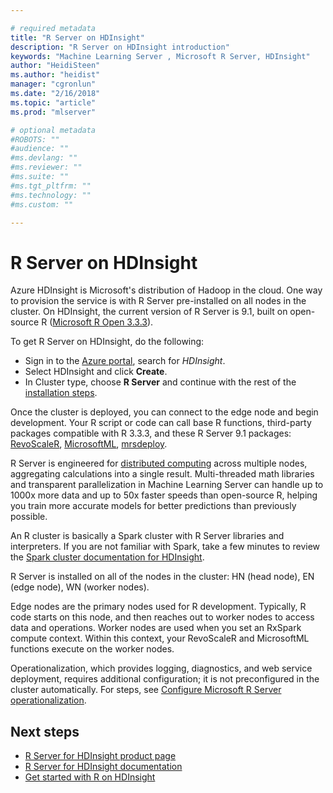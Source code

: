 ```yaml
---

# required metadata
title: "R Server on HDInsight"
description: "R Server on HDInsight introduction"
keywords: "Machine Learning Server , Microsoft R Server, HDInsight"
author: "HeidiSteen"
ms.author: "heidist"
manager: "cgronlun"
ms.date: "2/16/2018"
ms.topic: "article"
ms.prod: "mlserver"

# optional metadata
#ROBOTS: ""
#audience: ""
#ms.devlang: ""
#ms.reviewer: ""
#ms.suite: ""
#ms.tgt_pltfrm: ""
#ms.technology: ""
#ms.custom: ""

---
```


# R Server on HDInsight

Azure HDInsight is Microsoft's distribution of Hadoop in the cloud. One way to provision the service is with R Server pre-installed on all nodes in the cluster. On HDInsight, the current version of R Server is 9.1, built on open-source R ([Microsoft R Open 3.3.3](https://mran.microsoft.com/release-history)).

To get R Server on HDInsight, do the following:

+ Sign in to the [Azure portal](https://portal.azure.com/), search for *HDInsight*.
+ Select HDInsight and click **Create**.
+ In Cluster type, choose **R Server** and continue with the rest of the [installation steps](https://docs.microsoft.com/azure/hdinsight/hdinsight-hadoop-r-server-get-started).

Once the cluster is deployed, you can connect to the edge node and begin development. Your R script or code can call base R functions, third-party packages compatible with R 3.3.3, and these R Server 9.1 packages: [RevoScaleR](../r-reference/revoscaler/revoscaler.md), [MicrosoftML](../r-reference/MicrosoftML/MicrosoftML-package.md), [mrsdeploy](../r-reference/mrsdeploy/mrsdeploy-package.md). 

R Server is engineered for [distributed computing](../r/how-to-revoscaler-distributed-computing.md) across multiple nodes, aggregating calculations into a single result. Multi-threaded math libraries and transparent parallelization in Machine Learning Server can handle up to 1000x more data and up to 50x faster speeds than open-source R, helping you train more accurate models for better predictions than previously possible.

An R cluster is basically a Spark cluster with R Server libraries and interpreters. If you are not familiar with Spark, take a few minutes to review the [Spark cluster documentation for HDInsight](https://docs.microsoft.com/azure/hdinsight/spark/apache-spark-overview).

R Server is installed on all of the nodes in the cluster: HN (head node), EN (edge node), WN (worker nodes).

Edge nodes are the primary nodes used for R development. Typically, R code starts on this node, and then reaches out to worker nodes to access data and operations. Worker nodes are used when you set an RxSpark compute context. Within this context, your RevoScaleR and MicrosoftML functions execute on the worker nodes.

Operationalization, which provides logging, diagnostics, and web service deployment, requires additional configuration; it is not preconfigured in the cluster automatically. For steps, see [Configure Microsoft R Server operationalization](https://docs.microsoft.com/azure/hdinsight/r-server/r-server-get-started#configure-microsoft-r-server-operationalization).


## Next steps

+ [R Server for HDInsight product page](https://azure.microsoft.com/services/hdinsight/r-server/)
+ [R Server for HDInsight documentation](https://docs.microsoft.com/azure/hdinsight/hdinsight-hadoop-r-server-overview)
+ [Get started with R on HDInsight](https://docs.microsoft.com/azure/hdinsight/hdinsight-hadoop-r-server-get-started)
